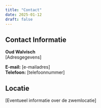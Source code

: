 ```yaml
---
title: "Contact"
date: 2025-01-12
draft: false
---
```


## Contact Informatie

**Oud Walvisch**  
[Adresgegevens]

**E-mail:** [e-mailadres]  
**Telefoon:** [telefoonnummer]

## Locatie

[Eventueel informatie over de zwemlocatie]
